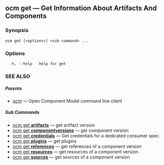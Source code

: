 ## ocm get &mdash; Get Information About Artifacts And Components

### Synopsis

```
ocm get [<options>] <sub command> ...
```

### Options

```
  -h, --help   help for get
```

### SEE ALSO

##### Parents

* [ocm](ocm.md)	 &mdash; Open Component Model command line client


##### Sub Commands

* [ocm get <b>artifacts</b>](ocm_get_artifacts.md)	 &mdash; get artifact version
* [ocm get <b>componentversions</b>](ocm_get_componentversions.md)	 &mdash; get component version
* [ocm get <b>credentials</b>](ocm_get_credentials.md)	 &mdash; Get credentials for a dedicated consumer spec
* [ocm get <b>plugins</b>](ocm_get_plugins.md)	 &mdash; get plugins
* [ocm get <b>references</b>](ocm_get_references.md)	 &mdash; get references of a component version
* [ocm get <b>resources</b>](ocm_get_resources.md)	 &mdash; get resources of a component version
* [ocm get <b>sources</b>](ocm_get_sources.md)	 &mdash; get sources of a component version

